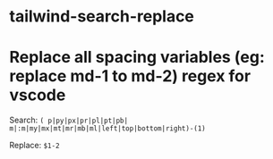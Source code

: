 # tailwind-search-replace


# Replace all spacing variables (eg: replace md-1 to md-2) regex for vscode

Search: `( p|py|px|pr|pl|pt|pb| m|:m|my|mx|mt|mr|mb|ml|left|top|bottom|right)-(1)`

Replace: `$1-2`
